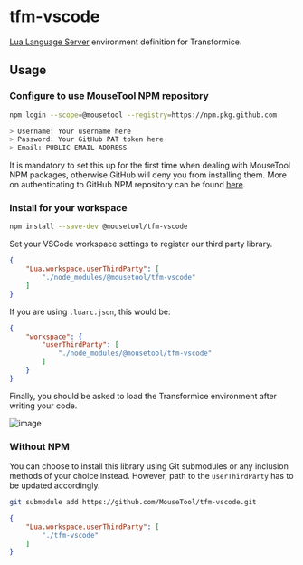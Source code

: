 # tfm-vscode

[Lua Language Server](https://github.com/sumneko/lua-language-server) environment definition for Transformice.

## Usage

### Configure to use MouseTool NPM repository

```sh
npm login --scope=@mousetool --registry=https://npm.pkg.github.com

> Username: Your username here
> Password: Your GitHub PAT token here
> Email: PUBLIC-EMAIL-ADDRESS
```

It is mandatory to set this up for the first time when dealing with MouseTool NPM packages, otherwise GitHub will deny you from installing them. More on authenticating to GitHub NPM repository can be found [here](https://docs.github.com/en/packages/working-with-a-github-packages-registry/working-with-the-npm-registry#authenticating-to-github-packages).


### Install for your workspace

```sh
npm install --save-dev @mousetool/tfm-vscode
```

Set your VSCode workspace settings to register our third party library.

```json
{
    "Lua.workspace.userThirdParty": [
        "./node_modules/@mousetool/tfm-vscode"
    ]
}
```

If you are using `.luarc.json`, this would be:
```json
{
    "workspace": {
        "userThirdParty": [
            "./node_modules/@mousetool/tfm-vscode"
        ]
    }
}
```

Finally, you should be asked to load the Transformice environment after writing your code.

![image](https://user-images.githubusercontent.com/79615454/156942548-6d56c05e-058b-4f98-94ec-9d766728fe0f.png)

### Without NPM

You can choose to install this library using Git submodules or any inclusion methods of your choice instead. However, path to the `userThirdParty` has to be updated accordingly.

```sh
git submodule add https://github.com/MouseTool/tfm-vscode.git
```

```json
{
    "Lua.workspace.userThirdParty": [
        "./tfm-vscode"
    ]
}
```
